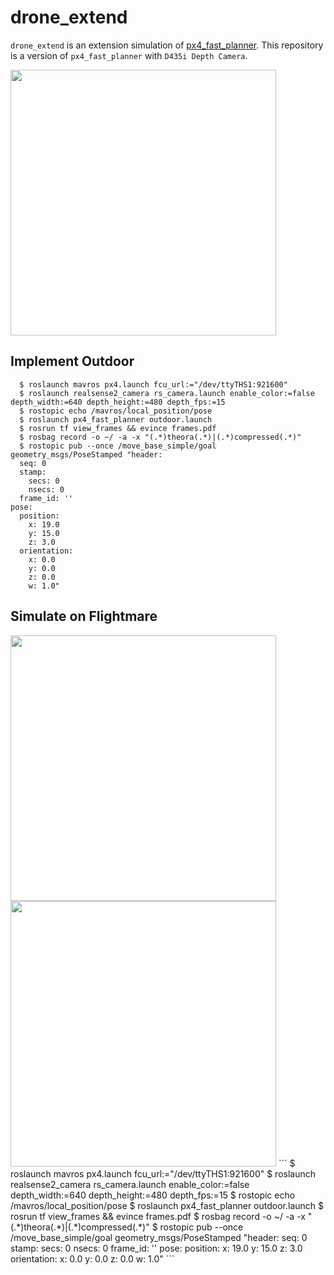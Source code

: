 # drone_extend
`drone_extend` is an extension simulation of [px4_fast_planner](https://github.com/mzahana/px4_fast_planner). This repository is a version of `px4_fast_planner` with `D435i Depth Camera`.

<img src="https://user-images.githubusercontent.com/69444682/161436743-24bf3fba-152f-46b6-afeb-8c8111feed8b.png" width="425"> 

## Implement Outdoor
```
  $ roslaunch mavros px4.launch fcu_url:="/dev/ttyTHS1:921600"
  $ roslaunch realsense2_camera rs_camera.launch enable_color:=false depth_width:=640 depth_height:=480 depth_fps:=15
  $ rostopic echo /mavros/local_position/pose
  $ roslaunch px4_fast_planner outdoor.launch
  $ rosrun tf view_frames && evince frames.pdf
  $ rosbag record -o ~/ -a -x "(.*)theora(.*)|(.*)compressed(.*)"
  $ rostopic pub --once /move_base_simple/goal geometry_msgs/PoseStamped "header:
  seq: 0
  stamp:
    secs: 0
    nsecs: 0
  frame_id: ''
pose:
  position:
    x: 19.0
    y: 15.0
    z: 3.0
  orientation:
    x: 0.0
    y: 0.0
    z: 0.0
    w: 1.0"
```

## Simulate on Flightmare 

<img src="https://user-images.githubusercontent.com/69444682/185907550-88583c10-ae46-41d1-bfcf-389d35678ad6.png" width="425"> 
<img src="https://user-images.githubusercontent.com/69444682/185909241-98553f82-a6cf-4d0c-baa2-c24c271b3147.gif" width="425"> 
```
  $ roslaunch mavros px4.launch fcu_url:="/dev/ttyTHS1:921600"
  $ roslaunch realsense2_camera rs_camera.launch enable_color:=false depth_width:=640 depth_height:=480 depth_fps:=15
  $ rostopic echo /mavros/local_position/pose
  $ roslaunch px4_fast_planner outdoor.launch
  $ rosrun tf view_frames && evince frames.pdf
  $ rosbag record -o ~/ -a -x "(.*)theora(.*)|(.*)compressed(.*)"
  $ rostopic pub --once /move_base_simple/goal geometry_msgs/PoseStamped "header:
  seq: 0
  stamp:
    secs: 0
    nsecs: 0
  frame_id: ''
pose:
  position:
    x: 19.0
    y: 15.0
    z: 3.0
  orientation:
    x: 0.0
    y: 0.0
    z: 0.0
    w: 1.0"
```
